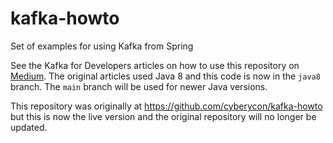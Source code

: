 # kafka-howto
Set of examples for using Kafka from Spring

See the Kafka for Developers articles on how to use this repository on [Medium](https://medium.com/@paul-the-kelly). The original articles used Java 8 and this code is now in the `java8` branch. The `main` branch will be used for newer Java versions. 

This repository was originally at <https://github.com/cyberycon/kafka-howto> but this is now the live version and the original repository will no longer be updated. 